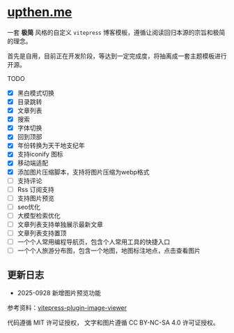 # [upthen.me](https://upthen.me)

一套 **极简** 风格的自定义 `vitepress` 博客模板，遵循让阅读回归本源的宗旨和极简的理念。

首先是自用，目前正在开发阶段，等达到一定完成度，将抽离成一套主题模板进行开源。

TODO

- [x] 黑白模式切换
- [x] 目录跳转
- [x] 文章列表
- [x] 搜索
- [x] 字体切换
- [x] 回到顶部
- [x] 年份转换为天干地支纪年
- [x] 支持iconify 图标
- [x] 移动端适配
- [x] 添加图片压缩脚本，支持将图片压缩为webp格式
- [ ] 支持评论
- [ ] Rss 订阅支持
- [ ] 支持图片预览
- [ ] seo优化
- [ ] 大模型检索优化
- [ ] 文章列表支持单独展示最新文章
- [ ] 文章列表支持置顶
- [ ] 一个个人常用编程导航页，包含个人常用工具的快捷入口
- [ ] 一个个人旅游分布图，包含一个地图，地图标注地点，点击查看图片

## 更新日志

- 2025-0928 新增图片预览功能

参考资料：[vitepress-plugin-image-viewer](https://www.shakecode.com/zh/blog/other/vitepress-plugin-image-viewer)

代码遵循 MIT 许可证授权，
文字和图片遵循 CC BY-NC-SA 4.0 许可证授权。
